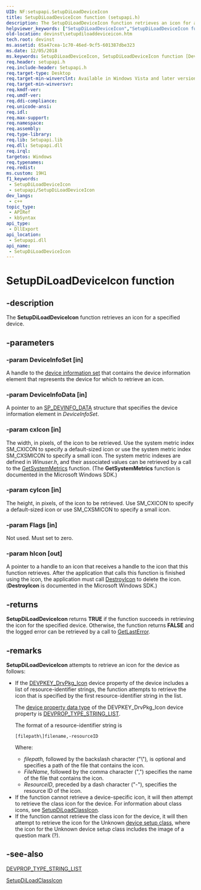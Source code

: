 ```yaml
---
UID: NF:setupapi.SetupDiLoadDeviceIcon
title: SetupDiLoadDeviceIcon function (setupapi.h)
description: The SetupDiLoadDeviceIcon function retrieves an icon for a specified device.
helpviewer_keywords: ["SetupDiLoadDeviceIcon","SetupDiLoadDeviceIcon function [Device and Driver Installation]","devinst.setupdiloaddeviceicon","di-rtns_bcd13849-30ed-4c7e-923d-1524552d78aa.xml","setupapi/SetupDiLoadDeviceIcon"]
old-location: devinst\setupdiloaddeviceicon.htm
tech.root: devinst
ms.assetid: 65a47cea-1c70-46ed-9cf5-601387dbe323
ms.date: 12/05/2018
ms.keywords: SetupDiLoadDeviceIcon, SetupDiLoadDeviceIcon function [Device and Driver Installation], devinst.setupdiloaddeviceicon, di-rtns_bcd13849-30ed-4c7e-923d-1524552d78aa.xml, setupapi/SetupDiLoadDeviceIcon
req.header: setupapi.h
req.include-header: Setupapi.h
req.target-type: Desktop
req.target-min-winverclnt: Available in Windows Vista and later versions of Windows.
req.target-min-winversvr: 
req.kmdf-ver: 
req.umdf-ver: 
req.ddi-compliance: 
req.unicode-ansi: 
req.idl: 
req.max-support: 
req.namespace: 
req.assembly: 
req.type-library: 
req.lib: Setupapi.lib
req.dll: Setupapi.dll
req.irql: 
targetos: Windows
req.typenames: 
req.redist: 
ms.custom: 19H1
f1_keywords:
 - SetupDiLoadDeviceIcon
 - setupapi/SetupDiLoadDeviceIcon
dev_langs:
 - c++
topic_type:
 - APIRef
 - kbSyntax
api_type:
 - DllExport
api_location:
 - Setupapi.dll
api_name:
 - SetupDiLoadDeviceIcon
---
```


# SetupDiLoadDeviceIcon function


## -description

The <b>SetupDiLoadDeviceIcon</b> function retrieves an icon for a specified device.

## -parameters

### -param DeviceInfoSet [in]

A handle to the <a href="/windows-hardware/drivers/install/device-information-sets">device information set</a> that contains the device information element that represents the device for which to retrieve an icon.

### -param DeviceInfoData [in]

A pointer to an <a href="/windows/desktop/api/setupapi/ns-setupapi-sp_devinfo_data">SP_DEVINFO_DATA</a> structure that specifies the device information element in <i>DeviceInfoSet</i>.

### -param cxIcon [in]

The width, in pixels, of the icon to be retrieved. Use the system metric index SM_CXICON to specify a default-sized icon or use the system metric index SM_CXSMICON to specify a small icon. The system metric indexes are defined in <i>Winuser.h</i>, and their associated values can be retrieved by a call to the <a href="/windows/win32/api/winuser/nf-winuser-getsystemmetrics">GetSystemMetrics</a> function. (The <b>GetSystemMetrics</b> function is documented in the Microsoft Windows SDK.)

### -param cyIcon [in]

The height, in pixels, of the icon to be retrieved. Use SM_CXICON to specify a default-sized icon or use SM_CXSMICON to specify a small icon.

### -param Flags [in]

Not used. Must set to zero.

### -param hIcon [out]

A pointer to a handle to an icon that receives a handle to the icon that this function retrieves. After the application that calls this function is finished using the icon, the application must call <a href="/windows/win32/api/winuser/nf-winuser-destroyicon">DestroyIcon</a> to delete the icon. (<b>DestroyIcon</b> is documented in the Microsoft Windows SDK.)

## -returns

<b>SetupDiLoadDeviceIcon</b> returns <b>TRUE</b> if the function succeeds in retrieving the icon for the specified device. Otherwise, the function returns <b>FALSE</b> and the logged error can be retrieved by a call to <a href="/windows/win32/api/errhandlingapi/nf-errhandlingapi-getlasterror">GetLastError</a>.

## -remarks

<b>SetupDiLoadDeviceIcon</b> attempts to retrieve an icon for the device as follows: 

<ul>
<li>
If the <a href="/windows-hardware/drivers/install/devpkey-drvpkg-icon">DEVPKEY_DrvPkg_Icon</a> device property of the device includes a list of resource-identifier strings, the function attempts to retrieve the icon that is specified by the first resource-identifier string in the list. 

The <a href="/windows-hardware/drivers/install/property-data-type-identifiers">device property data type</a> of the DEVPKEY_DrvPkg_Icon device property is <a href="/windows-hardware/drivers/install/devprop-type-string-list">DEVPROP_TYPE_STRING_LIST</a>. 

The format of a resource-identifier string is


```
[filepath\]filename,-resourceID
```


Where:

<ul>
<li><i>filepath,</i> followed by the backslash character ("\")<i>,</i> is optional and specifies a path of the file that contains the icon.</li>
<li><i>FileName</i>, followed by the comma character (",") specifies the name of the file that contains the icon.</li>
<li><i>ResourceID</i>, preceded by a dash character ("-"), specifies the resource ID of the icon.</li>
</ul>
</li>
<li>
If the function cannot retrieve a device-specific icon, it will then attempt to retrieve the class icon for the device. For information about class icons, see <a href="/windows/desktop/api/setupapi/nf-setupapi-setupdiloadclassicon">SetupDiLoadClassIcon</a>.

</li>
<li>
If the function cannot retrieve the class icon for the device, it will then attempt to retrieve the icon for the Unknown <a href="/windows-hardware/drivers/install/overview-of-device-setup-classes">device setup class</a>, where the icon for the Unknown device setup class includes the image of a question mark (?).

</li>
</ul>

## -see-also

<a href="/windows-hardware/drivers/install/devprop-type-string-list">DEVPROP_TYPE_STRING_LIST</a>



<a href="/windows/desktop/api/setupapi/nf-setupapi-setupdiloadclassicon">SetupDiLoadClassIcon</a>